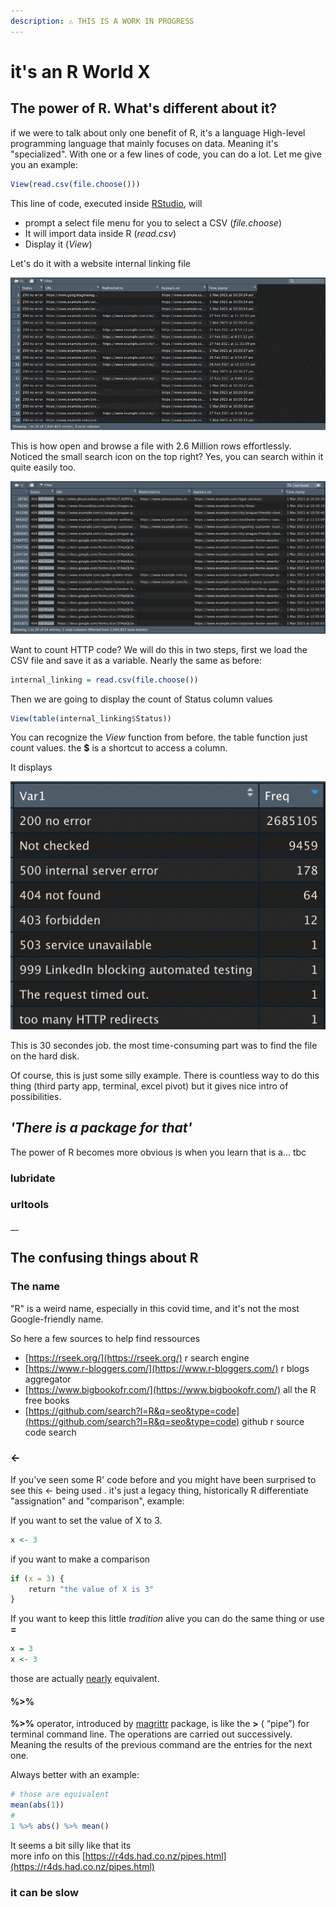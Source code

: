 ```yaml
---
description: ⚠️ THIS IS A WORK IN PROGRESS
---
```


# it's an R World X

## The power of R. What's different about it?

if we were to talk about only one benefit of R, it's a language High-level programming language that mainly focuses on data. Meaning it's "specialized". With one or a few lines of code, you can do a lot. Let me give you an example:

```r
View(read.csv(file.choose()))
```

This line of code, executed inside [RStudio](classic-r-operations.md#install-and-rstudio), will 

* prompt a select file menu for you to select a CSV  \(_file.choose_\)
* It will import data inside R \(_read.csv_\) 
* Display it \(_View_\)

Let's do it with a website internal linking file

![this is a file of internal linking](.gitbook/assets/tfobxabjri%20%281%29.gif)

This is how open and browse a file with 2.6 Million rows effortlessly. Noticed the small search icon on the top right? Yes, you can search within it quite easily too.

![search for dead links using http code](.gitbook/assets/screenshot-2021-04-10-at-12.45.14-pm.png)

Want to count HTTP code? We will do this in two steps, first we load the CSV file and save it as a variable. Nearly the same as before:

```r
internal_linking = read.csv(file.choose())
```

Then we are going to display the count of Status column values

```r
View(table(internal_linking$Status))
```

You can recognize the _View_ function from before. the table function just count values. the **$** is a shortcut to access a column.

It displays

![count of http code](.gitbook/assets/screenshot-2021-04-10-at-12.55.52-pm.png)

This is 30 secondes job. the most time-consuming part was to find the file on the hard disk. 

Of course, this is just some silly example. There is countless way to do this thing \(third party app, terminal, excel pivot\) but it gives nice intro of possibilities.

## _'There is a package for that'_

The power of R becomes more obvious is when you learn that is a... tbc

### lubridate

### urltools





\_\_



## The confusing things about R

### The name

"R" is a weird name,  especially in this covid time, and it's not the most Google-friendly name. 

So here a few sources to help find ressources

* [https://rseek.org/](https://rseek.org/) r search engine
* [https://www.r-bloggers.com/](https://www.r-bloggers.com/) r blogs aggregator
* [https://www.bigbookofr.com/](https://www.bigbookofr.com/) all the R free books
* [https://github.com/search?l=R&q=seo&type=code](https://github.com/search?l=R&q=seo&type=code) github r source code search

### &lt;- 

If you've seen some R' code before and you might have been surprised to see this &lt;-  being used . it's just a legacy thing, historically R differentiate  "assignation"  and "comparison", example:

If you want to set the value of X to 3.   

```r
x <- 3
```

if you want to make a comparison

```r
if (x = 3) {
    return "the value of X is 3"
}
```

If you want to keep this little _tradition_ alive you can do the same thing or use **=**

```r
x = 3
x <- 3
```

those are actually [nearly](https://stackoverflow.com/questions/1741820/what-are-the-differences-between-and-assignment-operators-in-r) equivalent.

#### %&gt;%

 **%&gt;%** operator, introduced by [magrittr](https://cran.r-project.org/web/packages/magrittr/vignettes/magrittr.html) package, is like the **&gt;** \( “pipe”\) for terminal command line. The operations are carried out successively. Meaning the results of the previous command are the entries for the next one.

Always better with an example:

```r
# those are equivalent
mean(abs(1))
#
1 %>% abs() %>% mean()
```

It seems a bit silly like that its   
more info on this [https://r4ds.had.co.nz/pipes.html](https://r4ds.had.co.nz/pipes.html)

### it can be slow

